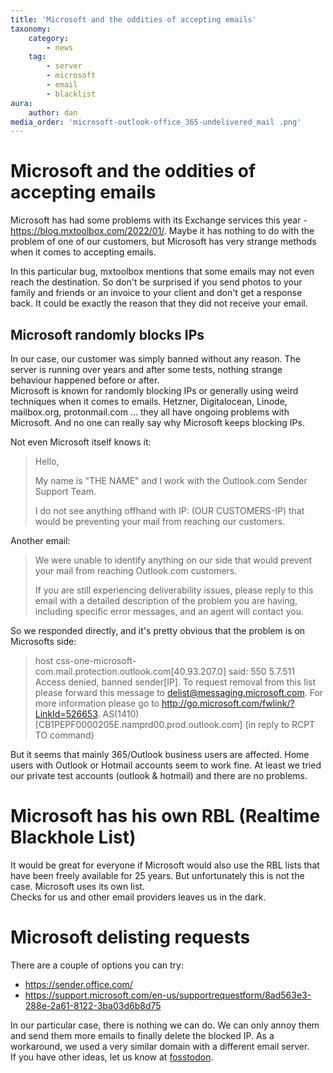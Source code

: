 ```yaml
---
title: 'Microsoft and the oddities of accepting emails'
taxonomy:
    category:
        - news
    tag:
        - server
        - microsoft
        - email
        - blacklist
aura:
    author: dan
media_order: 'microsoft-outlook-office_365-undelivered_mail .png'
---
```


# Microsoft and the oddities of accepting emails

Microsoft has had some problems with its Exchange services this year - https://blog.mxtoolbox.com/2022/01/. Maybe it has nothing to do with the problem of one of our customers, but Microsoft has very strange methods when it comes to accepting emails. 

In this particular bug, mxtoolbox mentions that some emails may not even reach the destination. So don't be surprised if you send photos to your family and friends or an invoice to your client and don't get a response back. It could be exactly the reason that they did not receive your email.


## Microsoft randomly blocks IPs

In our case, our customer was simply banned without any reason. The server is running over years and after some tests, nothing strange behaviour happened before or after.  
Microsoft is known for randomly blocking IPs or generally using weird techniques when it comes to emails. Hetzner, Digitalocean, Linode, mailbox.org, protonmail.com ... they all have ongoing problems with Microsoft. And no one can really say why Microsoft keeps blocking IPs.

Not even Microsoft itself knows it:

> Hello,
>
> My name is "THE NAME" and I work with the Outlook.com Sender Support Team.
>
> I do not see anything offhand with IP: (OUR CUSTOMERS-IP) that would be preventing your mail from reaching our customers. 


Another email:

> We were unable to identify anything on our side that would prevent your mail from reaching Outlook.com customers.
>
> If you are still experiencing deliverability issues, please reply to this email with a detailed description of the problem you are having, including specific error messages, and an agent will contact you.

So we responded directly, and it's pretty obvious that the problem is on Microsofts side:

> host
    css-one-microsoft-com.mail.protection.outlook.com[40.93.207.0] said: 550
    5.7.511 Access denied, banned sender[IP]. To request removal
    from this list please forward this message to
    delist@messaging.microsoft.com. For more information please go to
    http://go.microsoft.com/fwlink/?LinkId=526653. AS(1410)
    [CB1PEPF0000205E.namprd00.prod.outlook.com] (in reply to RCPT TO command)

But it seems that mainly 365/Outlook business users are affected. Home users with Outlook or Hotmail accounts seem to work fine. At least we tried our private test accounts (outlook & hotmail) and there are no problems.  


# Microsoft has his own RBL (Realtime Blackhole List)

It would be great for everyone if Microsoft would also use the RBL lists that have been freely available for 25 years. But unfortunately this is not the case. Microsoft uses its own list.  
Checks for us and other email providers leaves us in the dark. 


# Microsoft delisting requests

There are a couple of options you can try:

- https://sender.office.com/
- https://support.microsoft.com/en-us/supportrequestform/8ad563e3-288e-2a61-8122-3ba03d6b8d75

In our particular case, there is nothing we can do. We can only annoy them and send them more emails to finally delete the blocked IP. As a workaround, we used a very similar domain with a different email server.  
If you have other ideas, let us know at [fosstodon](https://fosstodon.org/web/@techsaviours/107625303213896654).